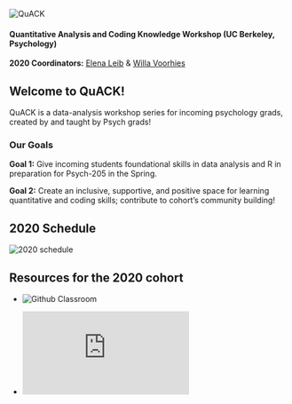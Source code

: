 
![QuACK](https://github.com/UCB-Psychology-QuACK/UCB-Psych-QuACK.github.io/blob/master/img/logo.png)

#### Quantitative Analysis and Coding Knowledge Workshop (UC Berkeley, Psychology)
 

**2020 Coordinators:** [Elena Leib](https://bungelab.berkeley.edu/graduate-students/) & [Willa Voorhies](https://cnl.berkeley.edu/people/willa-voorhies/)


## Welcome to QuACK! 
QuACK is a data-analysis workshop series for incoming psychology grads, created by and taught by Psych grads!


### Our Goals
  **Goal 1:** Give incoming students foundational skills in data analysis and R in preparation for Psych-205 in the Spring.
  
  
  **Goal 2:** Create an inclusive, supportive, and positive space for learning quantitative and coding skills; contribute to cohort’s community building!
   




  
## 2020 Schedule
![2020 schedule](https://github.com/UCB-Psychology-QuACK/UCB-Psych-QuACK.github.io/blob/master/img/Schedule_2020.png)


  ## Resources for the 2020 cohort
 
 * ![Github Classroom](https://classroom.github.com/a/j87Cevx5)
 
 * ![Info session powerpoint](https://github.com/UCB-Psychology-QuACK/UCB-Psych-QuACK.github.io/blob/master/img/QuACK_info_session.pdf)
 
 
